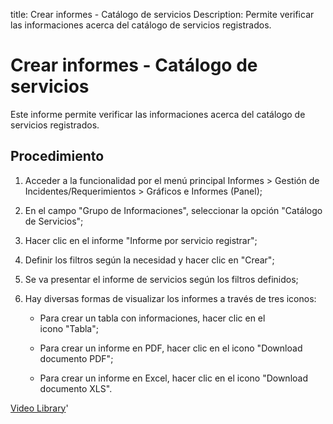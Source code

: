 title: Crear informes - Catálogo de servicios
Description: Permite verificar las informaciones acerca del catálogo de servicios registrados.
# Crear informes - Catálogo de servicios


Este informe permite verificar las informaciones acerca del catálogo de
servicios registrados.

Procedimiento
-----------------

1.  Acceder a la funcionalidad por el menú principal Informes \> Gestión de
    Incidentes/Requerimientos \> Gráficos e Informes (Panel);

2.  En el campo "Grupo de Informaciones", seleccionar la opción "Catálogo de
    Servicios";

3.  Hacer clic en el informe "Informe por servicio registrar";

4.  Definir los filtros según la necesidad y hacer clic en "Crear";

5.  Se va presentar el informe de servicios según los filtros definidos;

6.  Hay diversas formas de visualizar los informes a través de tres iconos:

    +  Para crear un tabla con informaciones, hacer clic en el icono "Tabla";

    +  Para crear un informe en PDF, hacer clic en el icono "Download documento PDF";

    +  Para crear un informe en Excel, hacer clic en el icono "Download documento XLS".




<i class='fa fa-youtube-play  fa-2x' style='color:#97ce17;vertical-align: middle;'> </i> [Video Library](https://www.youtube.com/playlist?list=PLB5qK2uzf2ROUXdrTeH-_n6tXmG4oPtoz)'

<!-- !!! tip "About"

    <b>Product/Version:</b> CITSmart | 8.00 &nbsp;&nbsp;
    <b>Updated:</b>01/24/2019 - Anna Martins
